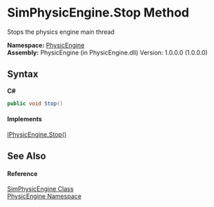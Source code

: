 # SimPhysicEngine.Stop Method 
 

Stops the physics engine main thread

**Namespace:**&nbsp;<a href="2c674c0c-7bea-d9b6-5728-3bc9437cd4de">PhysicEngine</a><br />**Assembly:**&nbsp;PhysicEngine (in PhysicEngine.dll) Version: 1.0.0.0 (1.0.0.0)

## Syntax

**C#**<br />
``` C#
public void Stop()
```


#### Implements
<a href="8f73ae8a-d7eb-21b7-cd22-2791e144bbe3">IPhysicEngine.Stop()</a><br />

## See Also


#### Reference
<a href="c02da7ad-0280-647d-bee3-7b2b65bbafcd">SimPhysicEngine Class</a><br /><a href="2c674c0c-7bea-d9b6-5728-3bc9437cd4de">PhysicEngine Namespace</a><br />